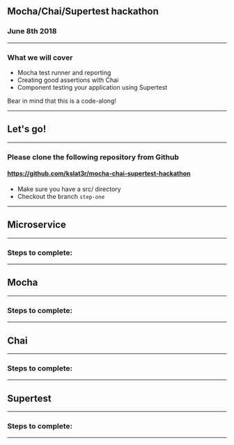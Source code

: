 ## Mocha/Chai/Supertest hackathon

### June 8th 2018

---

### What we will cover

* Mocha test runner and reporting
* Creating good assertions with Chai
* Component testing your application using Supertest

Bear in mind that this is a code-along!

---

## Let's go!

---

### Please clone the following repository from Github

#### https://github.com/kslat3r/mocha-chai-supertest-hackathon

* Make sure you have a src/ directory
* Checkout the branch `step-one`

---

## Microservice

---

### Steps to complete:

---

## Mocha

---

### Steps to complete:

---

## Chai

---

### Steps to complete:

---

## Supertest

---

### Steps to complete:

---